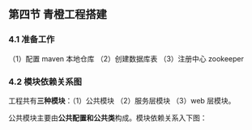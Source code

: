 ## 第四节 青橙工程搭建

### 4.1 准备工作

（1）配置 maven 本地仓库
（2）创建数据库表 
（3）注册中心 zookeeper 

### 4.2 模块依赖关系图

工程共有**三种模块**：（1）公共模块 （2）服务层模块 （3）web 层模块。

公共模块主要由**公共配置和公共类**构成。模块依赖关系入下图：

